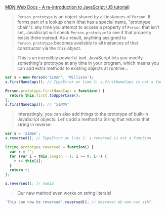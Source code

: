 [MDN Web Docs - A re-introduction to JavaScript (JS tutorial)](https://developer.mozilla.org/en-US/docs/Web/JavaScript/A_re-introduction_to_JavaScript)

>`Person.prototype` is an object shared by all instances of `Person`. It forms part of a lookup chain (that has a special name, "prototype chain"): any time you attempt to access a property of `Person` that isn't set, JavaScript will check `Person.prototype` to see if that property exists there instead. As a result, anything assigned to `Person.prototype` becomes available to all instances of that constructor via the `this` object.

>This is an incredibly powerful tool. JavaScript lets you modify something's prototype at any time in your program, which means you can add extra methods to existing objects at runtime...

```javascript
var s = new Person('Simon', 'Willison');
s.firstNameCaps(); // TypeError on line 1: s.firstNameCaps is not a function

Person.prototype.firstNameCaps = function() {
  return this.first.toUpperCase();
};
s.firstNameCaps(); // "SIMON"
```

>Interestingly, you can also add things to the prototype of built-in JavaScript objects. Let's add a method to String that returns that string in reverse:

```javascript
var s = 'Simon';
s.reversed(); // TypeError on line 1: s.reversed is not a function

String.prototype.reversed = function() {
  var r = '';
  for (var i = this.length - 1; i >= 0; i--) {
    r += this[i];
  }
  return r;
};

s.reversed(); // nomiS
```

>Our new method even works on string literals!

```javascript
'This can now be reversed'.reversed(); // desrever eb won nac sihT
```
